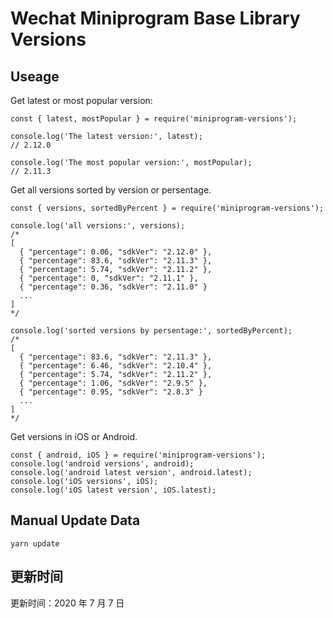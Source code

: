 
# Wechat Miniprogram Base Library Versions

## Useage

Get latest or most popular version:

```;
const { latest, mostPopular } = require('miniprogram-versions');

console.log('The latest version:', latest);
// 2.12.0

console.log('The most popular version:', mostPopular);
// 2.11.3

```

Get all versions sorted by version or persentage.

```
const { versions, sortedByPercent } = require('miniprogram-versions');

console.log('all versions:', versions);
/*
[
  { "percentage": 0.06, "sdkVer": "2.12.0" },
  { "percentage": 83.6, "sdkVer": "2.11.3" },
  { "percentage": 5.74, "sdkVer": "2.11.2" },
  { "percentage": 0, "sdkVer": "2.11.1" },
  { "percentage": 0.36, "sdkVer": "2.11.0" }
  ...
]
*/

console.log('sorted versions by persentage:', sortedByPercent);
/*
[
  { "percentage": 83.6, "sdkVer": "2.11.3" },
  { "percentage": 6.46, "sdkVer": "2.10.4" },
  { "percentage": 5.74, "sdkVer": "2.11.2" },
  { "percentage": 1.06, "sdkVer": "2.9.5" },
  { "percentage": 0.95, "sdkVer": "2.8.3" }
  ...
]
*/
```

Get versions in iOS or Android.

```
const { android, iOS } = require('miniprogram-versions');
console.log('android versions', android);
console.log('android latest version', android.latest);
console.log('iOS versions', iOS);
console.log('iOS latest version', iOS.latest);
```

## Manual Update Data

```
yarn update
```

## 更新时间

更新时间：2020 年 7 月 7 日
